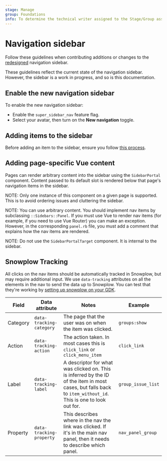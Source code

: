```yaml
---
stage: Manage
group: Foundations
info: To determine the technical writer assigned to the Stage/Group associated with this page, see https://about.gitlab.com/handbook/product/ux/technical-writing/#assignments
---
```


# Navigation sidebar

Follow these guidelines when contributing additions or changes to the
[redesigned](https://gitlab.com/groups/gitlab-org/-/epics/9044) navigation
sidebar.

These guidelines reflect the current state of the navigation sidebar. However,
the sidebar is a work in progress, and so is this documentation.

## Enable the new navigation sidebar

To enable the new navigation sidebar:

- Enable the `super_sidebar_nav` feature flag.
- Select your avatar, then turn on the **New navigation** toggle.

## Adding items to the sidebar

Before adding an item to the sidebar, ensure you follow [this process](https://about.gitlab.com/handbook/product/ux/navigation/#how-to-propose-a-change-that-impacts-navigation).

## Adding page-specific Vue content

Pages can render arbitrary content into the sidebar using the `SidebarPortal`
component. Content passed to its default slot is rendered below that
page's navigation items in the sidebar.

NOTE:
Only one instance of this component on a given page is supported. This is to
avoid ordering issues and cluttering the sidebar.

NOTE:
You can use arbitrary content. You should implement nav items by subclassing `::Sidebars::Panel`.
If you must use Vue to render nav items (for example, if you need to use Vue Router) you can make an exception.
However, in the corresponding `panel.rb` file, you must add a comment that explains how the nav items are rendered.

NOTE:
Do not use the `SidebarPortalTarget` component. It is internal to the sidebar.

## Snowplow Tracking

All clicks on the nav items should be automatically tracked in Snowplow, but may require additional input.
We use `data-tracking` attributes on all the elements in the nav to send the data up to Snowplow.
You can test that they're working by [setting up snowplow on your GDK](https://gitlab.com/gitlab-org/gitlab-development-kit/-/blob/main/doc/howto/snowplow_micro.md).

| Field | Data attribute | Notes | Example |
| -- | -- | -- | -- |
| Category | `data-tracking-category` | The page that the user was on when the item was clicked. | `groups:show` |
| Action | `data-tracking-action` | The action taken. In most cases this is `click_link` or `click_menu_item` | `click_link` |
| Label | `data-tracking-label` | A descriptor for what was clicked on. This is inferred by the ID of the item in most cases, but falls back to `item_without_id`. This is one to look out for. | `group_issue_list` |
| Property | `data-tracking-property` | This describes where in the nav the link was clicked. If it's in the main nav panel, then it needs to describe which panel. | `nav_panel_group` |
